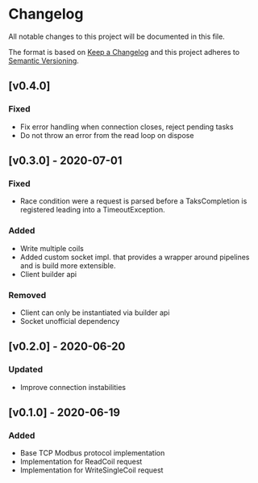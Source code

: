 # Changelog
All notable changes to this project will be documented in this file.

The format is based on [Keep a Changelog](http://keepachangelog.com/en/1.0.0/)
and this project adheres to [Semantic Versioning](http://semver.org/spec/v2.0.0.html).

## [v0.4.0]
### Fixed
- Fix error handling when connection closes, reject pending tasks
- Do not throw an error from the read loop on dispose

## [v0.3.0] - 2020-07-01
### Fixed
- Race condition were a request is parsed before a TaksCompletion is registered leading into a TimeoutException.

### Added
- Write multiple coils
- Added custom socket impl. that provides a wrapper around pipelines and is build more extensible.
- Client builder api

### Removed
- Client can only be instantiated via builder api
- Socket unofficial dependency

## [v0.2.0] - 2020-06-20
### Updated
- Improve connection instabilities

## [v0.1.0] - 2020-06-19
### Added
- Base TCP Modbus protocol implementation
- Implementation for ReadCoil request
- Implementation for WriteSingleCoil request
